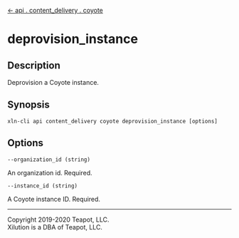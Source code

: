 [<- api . content_delivery . coyote](index.md)

# deprovision_instance

## Description

Deprovision a Coyote instance.

## Synopsis

```
xln-cli api content_delivery coyote deprovision_instance [options]
```

## Options

`--organization_id (string)`

An organization id. Required.

`--instance_id (string)`

A Coyote instance ID. Required.

---
Copyright 2019-2020 Teapot, LLC.  
Xilution is a DBA of Teapot, LLC.
